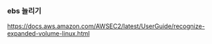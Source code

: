 ### ebs 늘리기

https://docs.aws.amazon.com/AWSEC2/latest/UserGuide/recognize-expanded-volume-linux.html